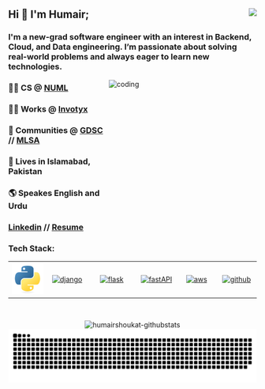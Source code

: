 <h2> Hi 👋 I'm Humair; <img align="right" src="https://komarev.com/ghpvc/?username=humairshoukat&style=circle&color=blueviolet"></h2>
<h3> I'm a new-grad software engineer with an interest in Backend, Cloud, and Data engineering. I’m passionate about solving real-world problems and always eager to learn new technologies.</h3>

<img align="right" alt="coding" height="300" width="300" src="https://www.notion.so/image/https%3A%2F%2Fs3-us-west-2.amazonaws.com%2Fsecure.notion-static.com%2F52d491bb-b97d-47d7-9078-8ebcd1899357%2Flaptop.png?table=block&id=6a7e4e99-9f4f-4d02-81d8-bc4dda80105c&cache=v2">
<h3>👨‍🎓 CS @ <a href="https://www.numl.edu.pk">NUML</a> </h3>
<h3>👨‍💻 Works @ <a href="https://github.com/invotyx">Invotyx</a> </h3>
<h3>🚀 Communities @ <a href="https://gdsc.community.dev/national-university-of-modern-languages-numl-islamabad/">GDSC</a> // <a href="https://mvp.microsoft.com/en-US/studentambassadors/profile/2300f250-c5f5-4557-85f5-ca1f3148dbfc">MLSA</a> </h3>
<h3>📍 Lives in Islamabad, Pakistan </h3>
<h3>🌎 Speakes English and Urdu</h3>

<h3><a href="https://linkedin.com/in/humairshoukat">Linkedin</a> // <a href="https://drive.google.com/drive/folders/1tYJrz1rFeIFOceEnWtiFXbdLMtxbOdH-?usp=sharing">Resume</a></h3>

**<h3 align="left">Tech Stack:</h3>**

<table width="100">
<tr>
    <td align='center' width="70">
        <a href="https://www.python.org"> <img src="https://raw.githubusercontent.com/devicons/devicon/master/icons/python/python-original.svg" alt="python"/></a>
    </td>
    <td align='center' width="70">
        <a href="https://www.djangoproject.com/"> <img src="https://seeklogo.com/images/D/django-logo-4C5ECF7036-seeklogo.com.png" alt="django"/> </a>
    </td>
    <td align='center' width="90">
        <a href="https://flask.palletsprojects.com/"> <img src="https://miro.medium.com/v2/resize:fit:438/1*0G5zu7CnXdMT9pGbYUTQLQ.png" alt="flask"/> </a>
    </td>
     <td align='center' width="70">
        <a href="https://fastapi.tiangolo.com/"> <img src="https://cdn.worldvectorlogo.com/logos/fastapi.svg" alt="fastAPI"/> </a>
    </td>
    <td align='center' width="70">
         <a href="https://aws.amazon.com/"> <img src="https://pbs.twimg.com/profile_images/1641476962362302464/K8lb6OtN_400x400.jpg" alt="aws"></a>
    </td>
    <td align='center' width="70">
        <a href="https://github.com/"> <img src="https://upload.wikimedia.org/wikipedia/commons/thumb/a/ae/Github-desktop-logo-symbol.svg/2048px-Github-desktop-logo-  symbol.svg.png" alt="github"/> </a>
    </td>
</tr>

</table>

<!---
<a href="https://flutter.dev/"> <img src="https://web-strapi.mrmilu.com/uploads/flutter_logo_470e9f7491.png" alt="flutter" width="45" height="45"/> </a>
<a href="https://aws.amazon.com/"> <img src="https://pbs.twimg.com/profile_images/1641476962362302464/K8lb6OtN_400x400.jpg" alt="aws" width="45" height="45"/> </a>
<a href="https://azure.microsoft.com/"> <img src="https://swimburger.net/media/ppnn3pcl/azure.png" alt="azure" width="45" height="45"/> </a>
<a href="https://cloud.google.com/"> <img src="https://www.gend.co/hs-fs/hubfs/gcp-logo-cloud.png?width=730&name=gcp-logo-cloud.png" alt="gcp" width="50" height="43"/> </a>
<a href="https://www.mongodb.com/"> <img src="https://images.crunchbase.com/image/upload/c_pad,h_256,w_256,f_auto,q_auto:eco,dpr_1/erkxwhl1gd48xfhe2yld" alt="mongodb" width="45" height="45"/> </a>  
<a href="https://git-scm.com/"> <img src="https://www.vectorlogo.zone/logos/git-scm/git-scm-icon.svg" alt="git" width="45" height="45"/> </a> 
<a href="https://github.com/"> <img src="https://cdn-icons-png.flaticon.com/512/25/25231.png" alt="github" width="45" height="45"/> </a>
--->

<br>
<p align="center">
  <img src="https://github-readme-stats.vercel.app/api?username=humairshoukat&show_icons=true&locale=en" alt="humairshoukat-githubstats"/>
  <img src="https://raw.githubusercontent.com/Platane/snk/output/github-contribution-grid-snake.svg">
</p>

<!---
humairshoukat/humairshoukat is a ✨ special ✨ repository because its `README.md` (this file) appears on your GitHub profile.
You can click the Preview link to take a look at your changes.
--->  
